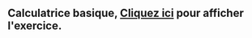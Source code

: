 ## Calculatrice basique, [Cliquez ici](https://paulineroppe.github.io/js-web-1.2/) pour afficher l'exercice.
